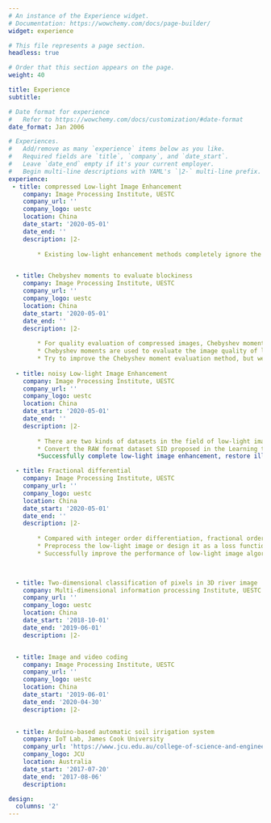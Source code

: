 ```yaml
---
# An instance of the Experience widget.
# Documentation: https://wowchemy.com/docs/page-builder/
widget: experience

# This file represents a page section.
headless: true

# Order that this section appears on the page.
weight: 40

title: Experience
subtitle:

# Date format for experience
#   Refer to https://wowchemy.com/docs/customization/#date-format
date_format: Jan 2006

# Experiences.
#   Add/remove as many `experience` items below as you like.
#   Required fields are `title`, `company`, and `date_start`.
#   Leave `date_end` empty if it's your current employer.
#   Begin multi-line descriptions with YAML's `|2-` multi-line prefix.
experience:
 - title: compressed Low-light Image Enhancement
    company: Image Processing Institute, UESTC
    company_url: ''
    company_logo: uestc
    location: China
    date_start: '2020-05-01'
    date_end: ''
    description: |2-
        
        * Existing low-light enhancement methods completely ignore the phenomenon of low-light image blocking artifacts caused by compression. After the compressed low-light image is enhanced, it will amplify the blocking artifacts, destroy the texture details, and appear color cast. Therefore, low-light compression image enhancement with a small quality factor is a comprehensive problem involving image enhancement and image restoration. Research on compressed low-light image enhancement has practical significance.


  - title: Chebyshev moments to evaluate blockiness
    company: Image Processing Institute, UESTC
    company_url: ''
    company_logo: uestc
    location: China
    date_start: '2020-05-01'
    date_end: ''
    description: |2-
        
        * For quality evaluation of compressed images, Chebyshev moments have its advantages. Chebyshev moments of order n are symmetrical. When compressing an image, the image is divided into multiple blocks. Transformation and quantization operations can cause blocking artifacts in the image. The value of the Chebyshev moment is symmetrical. The Chebyshev moment is represented by $P$, and the image block is re-divided (across the boundary of four blocks) by $B$. $P*B$ can detect the horizontal block boundary to capture the characteristics of the blocking artifacts.
        * Chebyshev moments are used to evaluate the image quality of low-light images with different compression factors and different enhancement levels. It is found that this method cannot be correctly evaluated on the compressed low-light images. The reason is that if the pixel value of the entire block is multiplied by the same number, the Chebyshev moment score is the same.
        * Try to improve the Chebyshev moment evaluation method, but we failed. Therefore, it is only used as the quality evaluation of images under normal illumination. Used in a paper "Compressed low-light image enhancement and restoration with content migration transformer".
        
  - title: noisy Low-light Image Enhancement
    company: Image Processing Institute, UESTC
    company_url: ''
    company_logo: uestc
    location: China
    date_start: '2020-05-01'
    date_end: ''
    description: |2-
        
        * There are two kinds of datasets in the field of low-light image enhancement, including RAW format and sRGB format images. Since RAW format images are converted to sRGB format, it will loss a lot of information and amplify noise. So extreme low-light images are often in RAW format and low-light images are sRGB images. In life, there are a large number of extreme low-light images in sRGB format, and it is of practical significance to study the enhancement of sRGB extreme low-light images.
        * Convert the RAW format dataset SID proposed in the Learning to See In the Dark paper to sRGB dataset. We combine residual denseblock, Unet and Zero-DCE for low light enhancement under the framework of GAN. Use perceptual loss, L1 loss, and fractional differential loss to counter loss to guide the network to complete low-light image enhancement.
        *Successfully complete low-light image enhancement, restore illuminance and color, eliminate noise, and enhance texture details. Based on this, complete the paper "PD-GAN: Perceptual-Details GAN for extremely noisy low light image enhancement".

  - title: Fractional differential
    company: Image Processing Institute, UESTC
    company_url: ''
    company_logo: uestc
    location: China
    date_start: '2020-05-01'
    date_end: ''
    description: |2-
        
        * Compared with integer order differentiation, fractional order differentiation has a better ability to extract the details of smooth regions. This feature allows it to help the algorithm preserve and enhance the details in low-light images and suppress noise.
        * Preprocess the low-light image or design it as a loss function.
        * Successfully improve the performance of low-light image algorithms, enhance details, and eliminate noise. Based on this, complete the paper "Structure-Preserving Extremely Low Light Image Enhancement with Fractional Order Differential Mask Guidance".


  
  - title: Two-dimensional classification of pixels in 3D river image
    company: Multi-dimensional information processing Institute, UESTC
    company_url: ''
    company_logo: uestc
    location: China
    date_start: '2018-10-01'
    date_end: '2019-06-01'
    description: |2-


  - title: Image and video coding
    company: Image Processing Institute, UESTC
    company_url: ''
    company_logo: uestc
    location: China
    date_start: '2019-06-01'
    date_end: '2020-04-30'
    description: |2-

        
  - title: Arduino-based automatic soil irrigation system
    company: IoT Lab, James Cook University
    company_url: 'https://www.jcu.edu.au/college-of-science-and-engineering/internet-of-things'
    company_logo: JCU
    location: Australia
    date_start: '2017-07-20'
    date_end: '2017-08-06'
    description: 

design:
  columns: '2'
---
```


